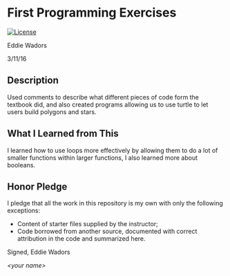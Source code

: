 # First Programming Exercises

 [![License](http://img.shields.io/badge/license-MIT-blue.svg)](http://en.wikipedia.org/wiki/MIT_License)

Eddie Wadors

3/11/16

## Description

Used comments to describe what different pieces of code form the textbook did, and also created programs allowing us to use turtle to let users build polygons and stars.

## What I Learned from This

I learned how to use loops more effectively by allowing them to do a lot of smaller functions within larger functions, I also learned more about booleans.

## Honor Pledge

I pledge that all the work in this repository is my own with only the following exceptions:

* Content of starter files supplied by the instructor;
* Code borrowed from another source, documented with correct attribution in the code and summarized here.

Signed,
Eddie Wadors

_\<your name\>_
